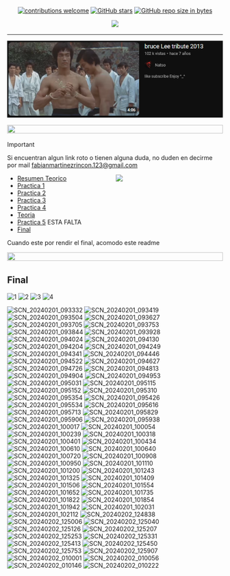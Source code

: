 



<div align="center"> 

[![contributions welcome](https://img.shields.io/badge/contributions-welcome-brightgreen.svg?style=flat)](https://github.com/Fabian-Martinez-Rincon/AyED)
[![GitHub stars](https://img.shields.io/github/stars/Fabian-Martinez-Rincon/AyED)](https://github.com/Fabian-Martinez-Rincon/AyED/stargazers/)
[![GitHub repo size in bytes](https://img.shields.io/github/repo-size/Fabian-Martinez-Rincon/AyED)](https://github.com/Fabian-Martinez-Rincon/AyED)


<img src="https://readme-typing-svg.demolab.com?font=Fira+Code&size=30&duration=1700&pause=800&color=28CDF7&center=true&width=635&lines=Algoritmos y Estructuras de Datos"/>
 
---


<a title="" href="https://youtu.be/bmZWGumOblE?si=04DkbL0kB4j_2csN"><img src="/Documentos/image.png" alt="" /></a>

</div>


<img src= 'https://i.gifer.com/origin/8c/8cd3f1898255c045143e1da97fbabf10_w200.gif' height="20" width="100%">

> [!IMPORTANT]  
> Si encuentran algun link roto o tienen alguna duda, no duden en decirme por mail fabianmartinezrincon.123@gmail.com

<p><img width="250" align='right' src="https://media.giphy.com/media/Mmh3uG0srGGqFm5Vmw/giphy.gif"></p>


 
 
- [Resumen Teorico](https://inakilapeyre.notion.site/inakilapeyre/Algoritmos-y-Estructuras-de-datos-f27e3754fcae465484fe3c1ee6cc6c4f)
- [Practica 1](/Documentos/Practica1.md)
- [Practica 2](/Documentos/Practica2.md)
- [Practica 3](/Documentos/Practica3.md)
- [Practica 4](/Documentos/Practica4.md)
- [Teoria](/Documentos/Teoria_2do_Parcial.md)
- [Practica 5]() ESTA FALTA
- [Final]()

Cuando este por rendir el final, acomodo este readme

<img src= 'https://i.gifer.com/origin/8c/8cd3f1898255c045143e1da97fbabf10_w200.gif' height="20" width="100%">

## Final

![1](https://github.com/Fabian-Martinez-Rincon/AyED/assets/55964635/ef5aff49-4269-4f1f-8164-8b301808ecbb)
![2](https://github.com/Fabian-Martinez-Rincon/AyED/assets/55964635/8c762ffb-5961-49a9-b99b-4ac3b927375a)
![3](https://github.com/Fabian-Martinez-Rincon/AyED/assets/55964635/32d10c94-08e8-432b-aeda-1948cd2a8448)
![4](https://github.com/Fabian-Martinez-Rincon/AyED/assets/55964635/54d41cb9-7478-4416-870a-a6936c30fced)


![SCN_20240201_093332](https://github.com/Fabo-University/AyED/assets/55964635/fab48711-b9b0-442a-a2e3-9ad2dd2d0ee7)
![SCN_20240201_093419](https://github.com/Fabo-University/AyED/assets/55964635/61d96f32-a5db-47ba-8fff-a435f0bcb717)
![SCN_20240201_093504](https://github.com/Fabo-University/AyED/assets/55964635/08554fab-5027-4c03-8b07-4f0c1ce2046c)
![SCN_20240201_093627](https://github.com/Fabo-University/AyED/assets/55964635/a9483f8e-eade-4a0c-83ca-c17ea6cc8534)
![SCN_20240201_093705](https://github.com/Fabo-University/AyED/assets/55964635/d4f5b4f3-2cd9-4950-a0c9-0c7d006219fc)
![SCN_20240201_093753](https://github.com/Fabo-University/AyED/assets/55964635/3f4b4709-2200-4336-ab14-4601dfd7ce9f)
![SCN_20240201_093844](https://github.com/Fabo-University/AyED/assets/55964635/ad938018-d8bd-416c-898f-a173d6fb6469)
![SCN_20240201_093928](https://github.com/Fabo-University/AyED/assets/55964635/4568630a-f4ca-4b1a-bcba-51fec9ec7a0e)
![SCN_20240201_094024](https://github.com/Fabo-University/AyED/assets/55964635/3d3bd734-53e9-46ba-baab-3bf874cded5a)
![SCN_20240201_094130](https://github.com/Fabo-University/AyED/assets/55964635/f1e6af9b-0ba0-4c00-b670-d77d43fdcd01)
![SCN_20240201_094204](https://github.com/Fabo-University/AyED/assets/55964635/75b0a5a9-b663-4b63-9d72-61bfa8edd1bc)
![SCN_20240201_094249](https://github.com/Fabo-University/AyED/assets/55964635/e678b612-37d1-47ff-8b16-842cd0edf5bf)
![SCN_20240201_094341](https://github.com/Fabo-University/AyED/assets/55964635/9e780667-6ee3-42d1-811a-415d2e6ef218)
![SCN_20240201_094446](https://github.com/Fabo-University/AyED/assets/55964635/3c75c19e-257e-4d3a-91ad-2c9dd822555a)
![SCN_20240201_094522](https://github.com/Fabo-University/AyED/assets/55964635/7300500c-fcfd-47fb-a73c-5fff2a380d3b)
![SCN_20240201_094627](https://github.com/Fabo-University/AyED/assets/55964635/c050d74a-3a92-49aa-86b4-f4aed1defa8d)
![SCN_20240201_094726](https://github.com/Fabo-University/AyED/assets/55964635/25d1e14d-7a27-4008-a215-f6e06ecd294d)
![SCN_20240201_094813](https://github.com/Fabo-University/AyED/assets/55964635/ba74ce05-e5b9-4f2b-9152-37c963b41fac)
![SCN_20240201_094904](https://github.com/Fabo-University/AyED/assets/55964635/dfbf7c7b-30ce-4026-bea4-2ef72b0c297f)
![SCN_20240201_094953](https://github.com/Fabo-University/AyED/assets/55964635/dd963eea-16df-4097-8774-1ae6dcf05b0d)
![SCN_20240201_095031](https://github.com/Fabo-University/AyED/assets/55964635/cd0e94d4-7b0e-4844-a865-aa4f4b5d94af)
![SCN_20240201_095115](https://github.com/Fabo-University/AyED/assets/55964635/4c4fd926-49f2-4d87-a301-0145022ab6e1)
![SCN_20240201_095152](https://github.com/Fabo-University/AyED/assets/55964635/f40ed2f6-e772-4f58-9e85-25f79e3516dd)
![SCN_20240201_095310](https://github.com/Fabo-University/AyED/assets/55964635/ceac514c-77e7-4d1a-a780-f6958678e095)
![SCN_20240201_095354](https://github.com/Fabo-University/AyED/assets/55964635/84ab084e-bfe7-4002-9287-ca68c110cb1e)
![SCN_20240201_095426](https://github.com/Fabo-University/AyED/assets/55964635/8b4b90d2-0e27-4911-af4b-5b7167385afd)
![SCN_20240201_095534](https://github.com/Fabo-University/AyED/assets/55964635/5f46498d-58a9-43ab-b8b8-a5e78dd23fe6)
![SCN_20240201_095616](https://github.com/Fabo-University/AyED/assets/55964635/e58b4f74-e579-410d-bd8c-c0758d759d94)
![SCN_20240201_095713](https://github.com/Fabo-University/AyED/assets/55964635/25fd7963-1fd3-4521-b58a-192f2e1c558b)
![SCN_20240201_095829](https://github.com/Fabo-University/AyED/assets/55964635/ab64d8db-a107-475e-aa1d-90b451a015c8)
![SCN_20240201_095906](https://github.com/Fabo-University/AyED/assets/55964635/4c3ce09b-38de-461c-9ddc-03ce8dc0a8e5)
![SCN_20240201_095938](https://github.com/Fabo-University/AyED/assets/55964635/47856b67-a552-4665-97e9-27138b3b4ee9)
![SCN_20240201_100017](https://github.com/Fabo-University/AyED/assets/55964635/82b48bac-8eff-465b-909f-73dfabf96ed9)
![SCN_20240201_100054](https://github.com/Fabo-University/AyED/assets/55964635/da1d6c64-e059-4d10-a057-48d27a6939c1)
![SCN_20240201_100239](https://github.com/Fabo-University/AyED/assets/55964635/4e5cc5c4-a87c-475f-aeff-eb11e69eeb9c)
![SCN_20240201_100318](https://github.com/Fabo-University/AyED/assets/55964635/95977e7d-adc5-4373-8901-2118adec9a1e)
![SCN_20240201_100401](https://github.com/Fabo-University/AyED/assets/55964635/dd5c2bfe-7d34-498f-8048-72d75507c18f)
![SCN_20240201_100434](https://github.com/Fabo-University/AyED/assets/55964635/6cb80af9-ec0b-446e-9824-ab86777a7036)
![SCN_20240201_100610](https://github.com/Fabo-University/AyED/assets/55964635/e95bf920-3081-41e9-af7d-49b49a0945b8)
![SCN_20240201_100640](https://github.com/Fabo-University/AyED/assets/55964635/a0e77b4f-7334-4c3b-a42d-bfa5d52b17f3)
![SCN_20240201_100720](https://github.com/Fabo-University/AyED/assets/55964635/b56bad32-d52d-4795-a4e5-d417b744a9df)
![SCN_20240201_100908](https://github.com/Fabo-University/AyED/assets/55964635/e0411610-3c1f-48a7-8bef-2b5bad18dd02)
![SCN_20240201_100950](https://github.com/Fabo-University/AyED/assets/55964635/e9932e69-e4e2-4911-b8ad-fa85c678f43b)
![SCN_20240201_101110](https://github.com/Fabo-University/AyED/assets/55964635/01b854e1-a057-4d4b-af5a-393ae5aa3847)
![SCN_20240201_101200](https://github.com/Fabo-University/AyED/assets/55964635/888c789b-f31f-443b-8401-37b769109291)
![SCN_20240201_101243](https://github.com/Fabo-University/AyED/assets/55964635/731843bd-52bd-4b7d-a9a5-f325c4a3cba4)
![SCN_20240201_101325](https://github.com/Fabo-University/AyED/assets/55964635/28e0aee5-eaef-4748-830e-369d16cec9cd)
![SCN_20240201_101409](https://github.com/Fabo-University/AyED/assets/55964635/4e2536ac-07b6-488c-bc3f-b303924652bf)
![SCN_20240201_101506](https://github.com/Fabo-University/AyED/assets/55964635/0eb36231-e2f8-42ca-a182-5327e67f8b45)
![SCN_20240201_101554](https://github.com/Fabo-University/AyED/assets/55964635/80cfebd5-9206-4119-8961-865e4a4a745f)
![SCN_20240201_101652](https://github.com/Fabo-University/AyED/assets/55964635/f0cc4d64-96d2-49e2-9f6f-4a24aca74137)
![SCN_20240201_101735](https://github.com/Fabo-University/AyED/assets/55964635/a4ad5c00-607e-4616-a8bd-845814a9bc81)
![SCN_20240201_101822](https://github.com/Fabo-University/AyED/assets/55964635/b6a451a0-662d-4e2f-a379-9be345785f7a)
![SCN_20240201_101854](https://github.com/Fabo-University/AyED/assets/55964635/6a564251-f0e5-4018-9268-d1eef805a3aa)
![SCN_20240201_101942](https://github.com/Fabo-University/AyED/assets/55964635/51e20aed-d88e-4770-92ba-f152140a5fb4)
![SCN_20240201_102031](https://github.com/Fabo-University/AyED/assets/55964635/12b061ea-fcb2-4595-9fa7-8f5e513b8547)
![SCN_20240201_102112](https://github.com/Fabo-University/AyED/assets/55964635/9c17f4b7-25e6-4efe-9f84-a33512c19ba5)
![SCN_20240202_124838](https://github.com/Fabo-University/AyED/assets/55964635/ac670fd8-0851-414a-a747-f1cf435c6b20)
![SCN_20240202_125006](https://github.com/Fabo-University/AyED/assets/55964635/4c79335b-06f2-4159-9fa9-634c5a662bff)
![SCN_20240202_125040](https://github.com/Fabo-University/AyED/assets/55964635/fa14ae8a-28e0-40a0-bc67-e25165d4fad9)
![SCN_20240202_125126](https://github.com/Fabo-University/AyED/assets/55964635/61144ff7-71ae-4328-91f6-e6e42d8d82d3)
![SCN_20240202_125207](https://github.com/Fabo-University/AyED/assets/55964635/b4ba6810-5099-4d0f-bfc0-b6138fdc6f4b)
![SCN_20240202_125253](https://github.com/Fabo-University/AyED/assets/55964635/17b26ba2-63ba-4cbc-b6c0-2189f542398e)
![SCN_20240202_125331](https://github.com/Fabo-University/AyED/assets/55964635/3250584a-3a67-4551-93f5-b8cad48b293b)
![SCN_20240202_125413](https://github.com/Fabo-University/AyED/assets/55964635/7b166d55-33a2-439a-9c90-674849db27f2)
![SCN_20240202_125450](https://github.com/Fabo-University/AyED/assets/55964635/aa3db6fb-6303-49d6-a5a1-e79b631c56a3)
![SCN_20240202_125753](https://github.com/Fabo-University/AyED/assets/55964635/ad7213f9-ab86-4417-aaf3-2c06d9b95d40)
![SCN_20240202_125907](https://github.com/Fabo-University/AyED/assets/55964635/d59ff93e-4c58-431d-a1fd-23ea0fc903b4)
![SCN_20240202_010001](https://github.com/Fabo-University/AyED/assets/55964635/c809d6b2-601b-4810-a29a-da58ad674715)
![SCN_20240202_010056](https://github.com/Fabo-University/AyED/assets/55964635/8546240f-ad9d-47af-a1f5-55a9e1a633c3)
![SCN_20240202_010146](https://github.com/Fabo-University/AyED/assets/55964635/7ebc14dc-c3bc-47e4-a3aa-c0b453b598ac)
![SCN_20240202_010222](https://github.com/Fabo-University/AyED/assets/55964635/1d24ef9c-a0ac-43c1-91bc-aba4354c2748)

